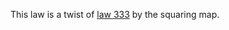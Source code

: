 This law is a twist of [law 333](https://teorth.github.io/equational_theories/implications/?333) by the squaring map.
